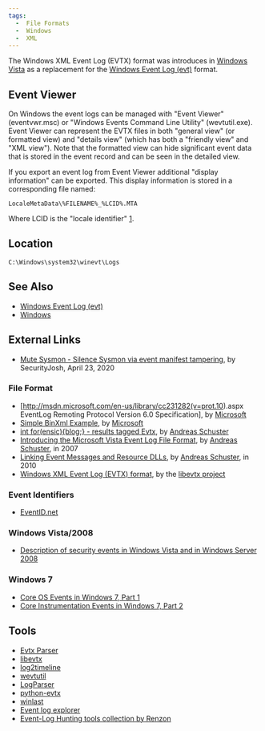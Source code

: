```yaml
---
tags:
  -  File Formats
  -  Windows
  -  XML
---
```

The Windows XML Event Log (EVTX) format was introduces in [Windows
Vista](windows.md) as a replacement for the [Windows Event Log
(evt)](windows_event_log_(evt).md) format.

## Event Viewer

On Windows the event logs can be managed with "Event Viewer"
(eventvwr.msc) or "Windows Events Command Line Utility" (wevtutil.exe).
Event Viewer can represent the EVTX files in both "general view" (or
formatted view) and "details view" (which has both a "friendly view" and
"XML view"). Note that the formatted view can hide significant event
data that is stored in the event record and can be seen in the detailed
view.

If you export an event log from Event Viewer additional "display
information" can be exported. This display information is stored in a
corresponding file named:

    LocaleMetaData\%FILENAME%_%LCID%.MTA

Where LCID is the "locale identifier"
[1](http://msdn.microsoft.com/en-us/goglobal/bb964664.aspx).

## Location

    C:\Windows\system32\winevt\Logs

## See Also

- [Windows Event Log (evt)](windows_event_log_(evt).md)
- [Windows](windows.md)

## External Links

- [Mute Sysmon - Silence Sysmon via event manifest
  tampering](https://securityjosh.github.io/2020/04/23/Mute-Sysmon.html),
  by SecurityJosh, April 23, 2020

### File Format

- \[<http://msdn.microsoft.com/en-us/library/cc231282(v=prot.10>).aspx
  EventLog Remoting Protocol Version 6.0 Specification\], by
  [Microsoft](microsoft.md)
- [Simple BinXml
  Example](http://msdn.microsoft.com/en-us/library/cc231354.aspx), by
  [Microsoft](microsoft.md)
- [int for(ensic){blog;} - results tagged
  Evtx](http://computer.forensikblog.de/mt/mt-search.cgi?IncludeBlogs=3&tag=Evtx&limit=20),
  by [Andreas Schuster](andreas_schuster.md)
- [Introducing the Microsoft Vista Event Log File
  Format](http://www.dfrws.org/2007/proceedings/p65-schuster_pres.pdf),
  by [Andreas Schuster](andreas_schuster.md), in 2007
- [Linking Event Messages and Resource
  DLLs](http://computer.forensikblog.de/en/2010/10/linking-event-messages-and-resource-dlls.html),
  by [Andreas Schuster](andreas_schuster.md), in 2010
- [Windows XML Event Log (EVTX)
  format](https://googledrive.com/host/0B3fBvzttpiiSRnQ0SExzX3JjdFE/Windows%20XML%20Event%20Log%20(EVTX).pdf),
  by the [libevtx project](libevtx.md)

### Event Identifiers

- [EventID.net](http://eventid.net/)

### Windows Vista/2008

- [Description of security events in Windows Vista and in Windows Server
  2008](http://support.microsoft.com/kb/947226)

### Windows 7

- [Core OS Events in Windows 7, Part
  1](http://msdn.microsoft.com/en-us/magazine/ee412263.aspx)
- [Core Instrumentation Events in Windows 7, Part
  2](http://msdn.microsoft.com/en-us/magazine/ee358703.aspx)

## Tools

- [Evtx
  Parser](http://computer.forensikblog.de/files/evtx/Parse-Evtx-current.zip)
- [libevtx](libevtx.md)
- [log2timeline](log2timeline.md)
- [wevtutil](http://technet.microsoft.com/en-us/library/cc749339.aspx)
- [LogParser](http://www.microsoft.com/en-us/download/details.aspx?id=24659)
- [python-evtx](http://www.williballenthin.com/evtx/)
- [winlast](https://github.com/pch3/winlast)
- [Event log explorer](https://eventlogxp.com/)
- [Event-Log Hunting tools collection by
  Renzon](https://twitter.com/r3nzsec/status/1463018324086988801)

